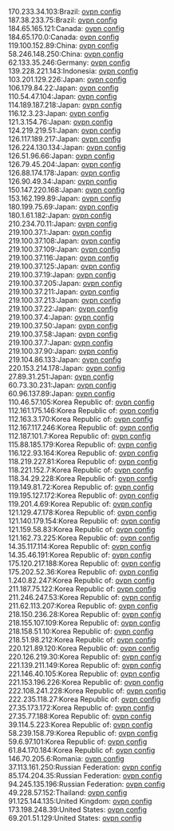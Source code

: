 170.233.34.103:Brazil: [ovpn config](vpn/170_233_34_103.ovpn)  
187.38.233.75:Brazil: [ovpn config](vpn/187_38_233_75.ovpn)  
184.65.165.121:Canada: [ovpn config](vpn/184_65_165_121.ovpn)  
184.65.170.0:Canada: [ovpn config](vpn/184_65_170_0.ovpn)  
119.100.152.89:China: [ovpn config](vpn/119_100_152_89.ovpn)  
58.246.148.250:China: [ovpn config](vpn/58_246_148_250.ovpn)  
62.133.35.246:Germany: [ovpn config](vpn/62_133_35_246.ovpn)  
139.228.221.143:Indonesia: [ovpn config](vpn/139_228_221_143.ovpn)  
103.201.129.226:Japan: [ovpn config](vpn/103_201_129_226.ovpn)  
106.179.84.22:Japan: [ovpn config](vpn/106_179_84_22.ovpn)  
110.54.47.104:Japan: [ovpn config](vpn/110_54_47_104.ovpn)  
114.189.187.218:Japan: [ovpn config](vpn/114_189_187_218.ovpn)  
116.12.3.23:Japan: [ovpn config](vpn/116_12_3_23.ovpn)  
121.3.154.76:Japan: [ovpn config](vpn/121_3_154_76.ovpn)  
124.219.219.51:Japan: [ovpn config](vpn/124_219_219_51.ovpn)  
126.117.189.217:Japan: [ovpn config](vpn/126_117_189_217.ovpn)  
126.224.130.134:Japan: [ovpn config](vpn/126_224_130_134.ovpn)  
126.51.96.66:Japan: [ovpn config](vpn/126_51_96_66.ovpn)  
126.79.45.204:Japan: [ovpn config](vpn/126_79_45_204.ovpn)  
126.88.174.178:Japan: [ovpn config](vpn/126_88_174_178.ovpn)  
126.90.49.34:Japan: [ovpn config](vpn/126_90_49_34.ovpn)  
150.147.220.168:Japan: [ovpn config](vpn/150_147_220_168.ovpn)  
153.162.199.89:Japan: [ovpn config](vpn/153_162_199_89.ovpn)  
180.199.75.69:Japan: [ovpn config](vpn/180_199_75_69.ovpn)  
180.1.61.182:Japan: [ovpn config](vpn/180_1_61_182.ovpn)  
210.234.70.11:Japan: [ovpn config](vpn/210_234_70_11.ovpn)  
219.100.37.1:Japan: [ovpn config](vpn/219_100_37_1.ovpn)  
219.100.37.108:Japan: [ovpn config](vpn/219_100_37_108.ovpn)  
219.100.37.109:Japan: [ovpn config](vpn/219_100_37_109.ovpn)  
219.100.37.116:Japan: [ovpn config](vpn/219_100_37_116.ovpn)  
219.100.37.125:Japan: [ovpn config](vpn/219_100_37_125.ovpn)  
219.100.37.19:Japan: [ovpn config](vpn/219_100_37_19.ovpn)  
219.100.37.205:Japan: [ovpn config](vpn/219_100_37_205.ovpn)  
219.100.37.211:Japan: [ovpn config](vpn/219_100_37_211.ovpn)  
219.100.37.213:Japan: [ovpn config](vpn/219_100_37_213.ovpn)  
219.100.37.22:Japan: [ovpn config](vpn/219_100_37_22.ovpn)  
219.100.37.4:Japan: [ovpn config](vpn/219_100_37_4.ovpn)  
219.100.37.50:Japan: [ovpn config](vpn/219_100_37_50.ovpn)  
219.100.37.58:Japan: [ovpn config](vpn/219_100_37_58.ovpn)  
219.100.37.7:Japan: [ovpn config](vpn/219_100_37_7.ovpn)  
219.100.37.90:Japan: [ovpn config](vpn/219_100_37_90.ovpn)  
219.104.86.133:Japan: [ovpn config](vpn/219_104_86_133.ovpn)  
220.153.214.178:Japan: [ovpn config](vpn/220_153_214_178.ovpn)  
27.89.31.251:Japan: [ovpn config](vpn/27_89_31_251.ovpn)  
60.73.30.231:Japan: [ovpn config](vpn/60_73_30_231.ovpn)  
60.96.137.89:Japan: [ovpn config](vpn/60_96_137_89.ovpn)  
110.46.57.105:Korea Republic of: [ovpn config](vpn/110_46_57_105.ovpn)  
112.161.175.146:Korea Republic of: [ovpn config](vpn/112_161_175_146.ovpn)  
112.163.3.170:Korea Republic of: [ovpn config](vpn/112_163_3_170.ovpn)  
112.167.117.246:Korea Republic of: [ovpn config](vpn/112_167_117_246.ovpn)  
112.187.101.7:Korea Republic of: [ovpn config](vpn/112_187_101_7.ovpn)  
115.88.185.179:Korea Republic of: [ovpn config](vpn/115_88_185_179.ovpn)  
116.122.93.164:Korea Republic of: [ovpn config](vpn/116_122_93_164.ovpn)  
118.219.227.81:Korea Republic of: [ovpn config](vpn/118_219_227_81.ovpn)  
118.221.152.7:Korea Republic of: [ovpn config](vpn/118_221_152_7.ovpn)  
118.34.29.228:Korea Republic of: [ovpn config](vpn/118_34_29_228.ovpn)  
119.149.81.72:Korea Republic of: [ovpn config](vpn/119_149_81_72.ovpn)  
119.195.127.172:Korea Republic of: [ovpn config](vpn/119_195_127_172.ovpn)  
119.201.4.69:Korea Republic of: [ovpn config](vpn/119_201_4_69.ovpn)  
121.129.47.178:Korea Republic of: [ovpn config](vpn/121_129_47_178.ovpn)  
121.140.179.154:Korea Republic of: [ovpn config](vpn/121_140_179_154.ovpn)  
121.159.58.83:Korea Republic of: [ovpn config](vpn/121_159_58_83.ovpn)  
121.162.73.225:Korea Republic of: [ovpn config](vpn/121_162_73_225.ovpn)  
14.35.117.114:Korea Republic of: [ovpn config](vpn/14_35_117_114.ovpn)  
14.35.46.191:Korea Republic of: [ovpn config](vpn/14_35_46_191.ovpn)  
175.120.217.188:Korea Republic of: [ovpn config](vpn/175_120_217_188.ovpn)  
175.202.52.36:Korea Republic of: [ovpn config](vpn/175_202_52_36.ovpn)  
1.240.82.247:Korea Republic of: [ovpn config](vpn/1_240_82_247.ovpn)  
211.187.75.122:Korea Republic of: [ovpn config](vpn/211_187_75_122.ovpn)  
211.246.247.53:Korea Republic of: [ovpn config](vpn/211_246_247_53.ovpn)  
211.62.113.207:Korea Republic of: [ovpn config](vpn/211_62_113_207.ovpn)  
218.150.236.28:Korea Republic of: [ovpn config](vpn/218_150_236_28.ovpn)  
218.155.107.109:Korea Republic of: [ovpn config](vpn/218_155_107_109.ovpn)  
218.158.51.10:Korea Republic of: [ovpn config](vpn/218_158_51_10.ovpn)  
218.51.98.212:Korea Republic of: [ovpn config](vpn/218_51_98_212.ovpn)  
220.121.89.120:Korea Republic of: [ovpn config](vpn/220_121_89_120.ovpn)  
220.126.219.30:Korea Republic of: [ovpn config](vpn/220_126_219_30.ovpn)  
221.139.211.149:Korea Republic of: [ovpn config](vpn/221_139_211_149.ovpn)  
221.146.40.105:Korea Republic of: [ovpn config](vpn/221_146_40_105.ovpn)  
221.153.196.226:Korea Republic of: [ovpn config](vpn/221_153_196_226.ovpn)  
222.108.241.228:Korea Republic of: [ovpn config](vpn/222_108_241_228.ovpn)  
222.235.118.27:Korea Republic of: [ovpn config](vpn/222_235_118_27.ovpn)  
27.35.173.172:Korea Republic of: [ovpn config](vpn/27_35_173_172.ovpn)  
27.35.77.188:Korea Republic of: [ovpn config](vpn/27_35_77_188.ovpn)  
39.114.5.223:Korea Republic of: [ovpn config](vpn/39_114_5_223.ovpn)  
58.239.158.79:Korea Republic of: [ovpn config](vpn/58_239_158_79.ovpn)  
59.6.97.101:Korea Republic of: [ovpn config](vpn/59_6_97_101.ovpn)  
61.84.170.184:Korea Republic of: [ovpn config](vpn/61_84_170_184.ovpn)  
146.70.205.6:Romania: [ovpn config](vpn/146_70_205_6.ovpn)  
37.113.161.250:Russian Federation: [ovpn config](vpn/37_113_161_250.ovpn)  
85.174.204.35:Russian Federation: [ovpn config](vpn/85_174_204_35.ovpn)  
94.245.135.196:Russian Federation: [ovpn config](vpn/94_245_135_196.ovpn)  
49.228.57.152:Thailand: [ovpn config](vpn/49_228_57_152.ovpn)  
91.125.144.135:United Kingdom: [ovpn config](vpn/91_125_144_135.ovpn)  
173.198.248.39:United States: [ovpn config](vpn/173_198_248_39.ovpn)  
69.201.51.129:United States: [ovpn config](vpn/69_201_51_129.ovpn)  
